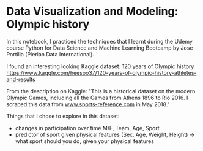 # Data Visualization and Modeling: Olympic history

In this notebook, I practiced the techniques that I learnt during the Udemy course Python for Data Science and Machine Learning Bootcamp by Jose Portilla (Pierian Data International).

I found an interesting looking Kaggle dataset: 120 years of Olympic history
https://www.kaggle.com/heesoo37/120-years-of-olympic-history-athletes-and-results

From the description on Kaggle: "This is a historical dataset on the modern Olympic Games, including all the Games from Athens 1896 to Rio 2016. I scraped this data from www.sports-reference.com in May 2018."

Things that I chose to explore in this dataset:
- changes in participation over time M/F, Team, Age, Sport
- predictor of sport given physical features (Sex, Age, Weight, Height) -> what sport should you do, given your physical features


